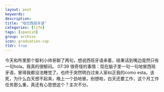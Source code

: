 ```yaml
---
layout: post
keywords: 
description: 
title: "哑巴西班牙语"
categories: [life]
tags: [spanish]
group: archive
icon: graduation-cap
tldr: true
---
```


今天和所里那个智利小帅哥聊了两句，想说西班牙语来着，结果话到嘴边竟然只有一句hola。我真的很郁闷。
07:39
很奇怪的事情：现在脑子里一句一句地冒西班牙语，冒得我都没法睡觉了。也终于突然明白过来人家纠正我的como esta。该死，为什么白天想不起来，晚上一个劲地冒。别想啦，白天还要工作，这个月工作任务那么重，真还有心思想这个？主次不分。